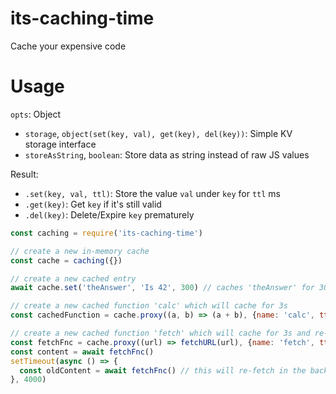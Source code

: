 # its-caching-time

Cache your expensive code

# Usage

`opts`: Object
  - `storage`, `object(set(key, val), get(key), del(key))`: Simple KV storage interface
  - `storeAsString`, `boolean`: Store data as string instead of raw JS values

Result:
- `.set(key, val, ttl)`: Store the value `val` under `key` for `ttl` ms
- `.get(key)`: Get `key` if it's still valid
- `.del(key)`: Delete/Expire `key` prematurely

```js
const caching = require('its-caching-time')

// create a new in-memory cache
const cache = caching({})

// create a new cached entry
await cache.set('theAnswer', 'Is 42', 300) // caches 'theAnswer' for 300ms

// create a new cached function 'calc' which will cache for 3s
const cachedFunction = cache.proxy((a, b) => (a + b), {name: 'calc', ttl: 3000})

// create a new cached function 'fetch' which will cache for 3s and re-fetch in the background
const fetchFnc = cache.proxy((url) => fetchURL(url), {name: 'fetch', ttl: 3000, bgRefetch: true})
const content = await fetchFnc()
setTimeout(async () => {
  const oldContent = await fetchFnc() // this will re-fetch in the background. this is useful for values that don't change to often, like avatars, etc
}, 4000)
```
